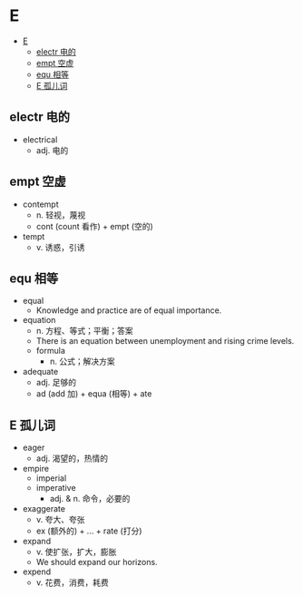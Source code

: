 # E

- [E](#e)
  - [electr 电的](#electr-电的)
  - [empt 空虚](#empt-空虚)
  - [equ 相等](#equ-相等)
  - [E 孤儿词](#e-孤儿词)

## electr 电的

- electrical
  - adj. 电的

## empt 空虚

- contempt
  - n. 轻视，蔑视
  - cont (count 看作) + empt (空的)
- tempt
  - v. 诱惑，引诱

## equ 相等

- equal
  - Knowledge and practice are of equal importance.
- equation
  - n. 方程、等式；平衡；答案
  - There is an equation between unemployment and rising crime levels.
  - formula
    - n. 公式；解决方案
- adequate
  - adj. 足够的
  - ad (add 加) + equa (相等) + ate

## E 孤儿词

- eager
  - adj. 渴望的，热情的
- empire
  - imperial
  - imperative
    - adj. & n. 命令，必要的
- exaggerate
  - v. 夸大、夸张
  - ex (额外的) + ... + rate (打分)
- expand
  - v. 使扩张，扩大，膨胀
  - We should expand our horizons.
- expend
  - v. 花费，消费，耗费
